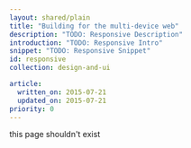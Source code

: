 ```yaml
---
layout: shared/plain
title: "Building for the multi-device web"
description: "TODO: Responsive Description"
introduction: "TODO: Responsive Intro"
snippet: "TODO: Responsive Snippet"
id: responsive
collection: design-and-ui

article:
  written_on: 2015-07-21
  updated_on: 2015-07-21
priority: 0
---
```


this page shouldn't exist
